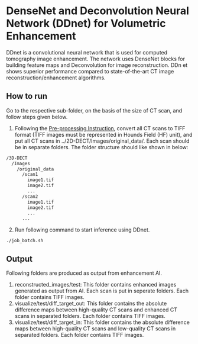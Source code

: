 # DenseNet and Deconvolution Neural Network (DDnet) for Volumetric Enhancement
DDnet is a convolutional neural network that is used for computed tomography image enhancement. The network uses DenseNet blocks for building feature maps and Deconvolution for image reconstruction. DDn
et shows superior performance compared to state-of-the-art CT image reconstruction/enhancement algorithms.

## How to run
Go to the respective sub-folder, on the basis of the size of CT scan, and follow steps given below.
1. Following the [Pre-processing Instruction](https://github.com/vtsynergy/2D-DECT/blob/a739ec299051f5b0526202a456994890cdd8e494/Pre-processing_Instruction.md), convert all CT scans to TIFF format (TIFF
 images must be represented in Hounds Field (HF) unit), and put all CT scans in ../2D-DECT/Images/original_data/. Each scan should be in separate folders.
The folder structure should like shown in below:
```bash
/3D-DECT
  /Images
    /original_data
      /scan1
        image1.tif
        image2.tif
        ...
      /scan2
        image1.tif
        image2.tif
        ...
      ...
```
2. Run following command to start inference using DDnet.
```
./job_batch.sh
```
## Output
Following folders are produced as output from enhancement AI.
1. reconstructed_images/test: This folder contains enhanced images generated as output from AI. Each scan is put in seperate folders. Each folder contains TIFF images.
2. visualize/test/diff_target_out: This folder contains the absolute difference maps between high-quality CT scans and enhanced CT scans in separated folders. Each folder contains TIFF images.
3. visualize/test/diff_target_in: This folder contains the absolute difference maps between high-quality CT scans and low-quality CT scans in separated folders. Each folder contains TIFF images.

